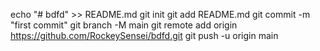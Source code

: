echo "# bdfd" >> README.md
git init
git add README.md
git commit -m "first commit"
git branch -M main
git remote add origin https://github.com/RockeySensei/bdfd.git
git push -u origin main
